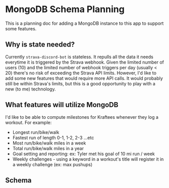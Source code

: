# MongoDB Schema Planning

This is a planning doc for adding a MongoDB instance to this app to support some features.

## Why is state needed?

Currently `strava-discord-bot` is stateless. It repulls all the data it needs everytime it is triggered by the Strava webhook. Given the limited number of users (10) and the limited number of webhook triggers per day (usually < 20) there's no risk of exceeding the Strava API limits. However, I'd like to add some new features that would require more API calls. It would probably still be within Strava's limits, but this is a good opportunity to play with a new (to me) technology.

## What features will utilize MongoDB

I'd like to be able to compute milestones for Kraftees whenever they log a workout. For example:

- Longest run/bike/walk
- Fastest run of length 0-1, 1-2, 2-3 ...etc
- Most run/bike/walk miles in a week
- Total run/bike/walk miles in a year
- Goal setting and reporting: ex: Tyler met his goal of 10 mi run / week
- Weekly challenges - using a keyword in a workout's title will register it in a weekly challenge (ex: max pushups)

## Schema

